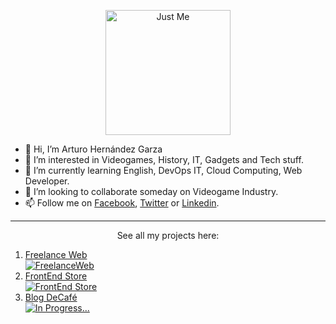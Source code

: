 <p align="center">
<img width="200" height="200" src="https://user-images.githubusercontent.com/110303654/184613495-2b55ad96-6094-40af-a946-40dd32e131d7.jpg" alt="Just Me">
</p>

- 👋 Hi, I’m Arturo Hernández Garza
- 👀 I’m interested in Videogames, History, IT, Gadgets and Tech stuff.
- 🌱 I’m currently learning English, DevOps IT, Cloud Computing, Web Developer.
- 💞️ I’m looking to collaborate someday on Videogame Industry.
- 📫 Follow me on [Facebook](https://www.facebook.com/arturo.hernandezgarza/), [Twitter](https://twitter.com/arturo_hdzg) or [Linkedin](https://www.linkedin.com/in/arturohdzg).

<hr/>

<p align="center">
See all my projects here:
</p>

1. [Freelance Web](https://arturohdzg.github.io/FreelanceWeb/)<br>
[![FreelanceWeb](https://user-images.githubusercontent.com/110303654/185366843-0b417bbf-0a5c-4441-8f05-0969a50535dd.jpg)](https://arturohdzg.github.io/FreelanceWeb/)
2. [FrontEnd Store](https://arturohdzg.github.io/FrontEndStore/)<br>
[![FrontEnd Store](https://user-images.githubusercontent.com/110303654/185726776-f18019c3-d160-4411-8018-e89d683bbdb7.jpg)](https://arturohdzg.github.io/FrontEndStore/)
3. [Blog DeCafé](https://arturohdzg.github.io/BlogCafe/)<br>
[![In Progress...](https://user-images.githubusercontent.com/110303654/187791251-0857055d-5465-48c4-9751-62db441409d8.jpg)](https://arturohdzg.github.io/BlogCafe/)



<!---
ArturoHDZG/ArturoHDZG is a ✨ special ✨ repository because its `README.md` (this file) appears on your GitHub profile.
You can click the Preview link to take a look at your changes.
--->


